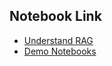 ## Notebook Link

- [Understand RAG](https://docs.databricks.com/en/generative-ai/retrieval-augmented-generation.html)
- [Demo Notebooks](https://notebooks.databricks.com/demos/llm-rag-chatbot/index.html#)
